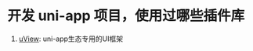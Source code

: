 # 开发 uni-app 项目，使用过哪些插件库

1. [uView](https://www.uviewui.com/components/intro.html): uni-app生态专用的UI框架